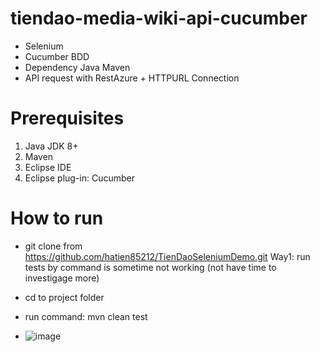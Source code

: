# tiendao-media-wiki-api-cucumber
- Selenium 
- Cucumber BDD
- Dependency Java Maven
- API request with RestAzure + HTTPURL Connection

# Prerequisites
1. Java JDK 8+
2. Maven
3. Eclipse IDE 
4. Eclipse plug-in: Cucumber

# How to run
- git clone from https://github.com/hatien85212/TienDaoSeleniumDemo.git
Way1: run tests by command is sometime not working (not have time to investigage more)
- cd to project folder
- run command: mvn clean test

- ![image](https://github.com/hatien85212/tiendao-media-wiki-api-cucumber/assets/39360035/f3a13a1e-b485-4107-9ce2-f5625d3de62c)
